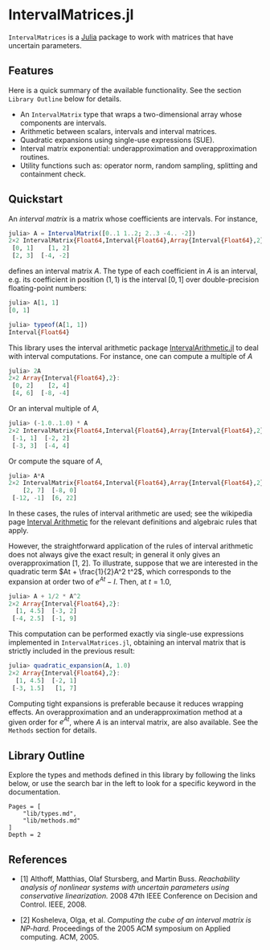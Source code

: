 # IntervalMatrices.jl

`IntervalMatrices` is a [Julia](http://julialang.org) package to work with
matrices that have uncertain parameters.

## Features

Here is a quick summary of the available functionality.
See the section `Library Outline` below for details.

- An `IntervalMatrix` type that wraps a two-dimensional array whose components
  are intervals.
- Arithmetic between scalars, intervals and interval matrices.
- Quadratic expansions using single-use expressions (SUE).
- Interval matrix exponential: underapproximation and overapproximation routines.
- Utility functions such as: operator norm, random sampling, splitting and
  containment check.

## Quickstart

An *interval matrix* is a matrix whose coefficients are intervals. For instance,

```julia
julia> A = IntervalMatrix([0..1 1..2; 2..3 -4.. -2])
2×2 IntervalMatrix{Float64,Interval{Float64},Array{Interval{Float64},2}}:
 [0, 1]    [1, 2]
 [2, 3]  [-4, -2]
```
defines an interval matrix $A$. The type of each coefficient in $A$ is an interval,
e.g. its coefficient in position $(1, 1)$ is the interval $[0, 1]$ over double-precision
floating-point numbers:

```julia
julia> A[1, 1]
[0, 1]

julia> typeof(A[1, 1])
Interval{Float64}
```
This library uses the interval arithmetic package
[IntervalArithmetic.jl](https://github.com/JuliaIntervals/IntervalArithmetic.jl)
to deal with interval computations. For instance, one can compute a multiple
of $A$

```julia
julia> 2A
2×2 Array{Interval{Float64},2}:
 [0, 2]    [2, 4]
 [4, 6]  [-8, -4]
```
Or an interval multiple of $A$,

```julia
julia> (-1.0..1.0) * A
2×2 IntervalMatrix{Float64,Interval{Float64},Array{Interval{Float64},2}}:
 [-1, 1]  [-2, 2]
 [-3, 3]  [-4, 4]
```

Or compute the square of $A$,
```julia
julia> A*A
2×2 IntervalMatrix{Float64,Interval{Float64},Array{Interval{Float64},2}}:
    [2, 7]  [-8, 0]
 [-12, -1]  [6, 22]
```
In these cases, the rules of interval arithmetic are used; see the wikipedia page
[Interval Arithmetic](https://en.wikipedia.org/wiki/Interval_arithmetic) for the
relevant definitions and algebraic rules that apply.

However, the straightforward application of the rules of interval arithmetic does
not always give the exact result; in general it only gives an overapproximation [1, 2].
To illustrate, suppose that we are interested in the quadratic term
$At + \frac{1}{2}A^2 t^2$, which corresponds to the expansion at order two of
$e^{At} - I$. Then, at $t = 1.0$,

```julia
julia> A + 1/2 * A^2
2×2 Array{Interval{Float64},2}:
  [1, 4.5]  [-3, 2]
 [-4, 2.5]  [-1, 9]
```
This computation can be performed exactly via single-use expressions implemented
in `IntervalMatrices.jl`, obtaining an interval matrix that is strictly included
in the previous result:

```julia
julia> quadratic_expansion(A, 1.0)
2×2 Array{Interval{Float64},2}:
  [1, 4.5]  [-2, 1]
 [-3, 1.5]   [1, 7]
```
Computing tight expansions is preferable because it reduces wrapping effects.
An overapproximation and an underapproximation method at a given order for
$e^{At}$, where $A$ is an interval matrix, are also available. See the `Methods`
section for details.

## Library Outline

Explore the types and methods defined in this library by following the links below,
or use the search bar in the left to look for a specific keyword in the documentation.

```@contents
Pages = [
    "lib/types.md",
    "lib/methods.md"
]
Depth = 2
```

## References

- [1] Althoff, Matthias, Olaf Stursberg, and Martin Buss. *Reachability analysis of nonlinear systems
      with uncertain parameters using conservative linearization.*
      2008 47th IEEE Conference on Decision and Control. IEEE, 2008.

- [2] Kosheleva, Olga, et al. *Computing the cube of an interval matrix is NP-hard.*
      Proceedings of the 2005 ACM symposium on Applied computing. ACM, 2005.
